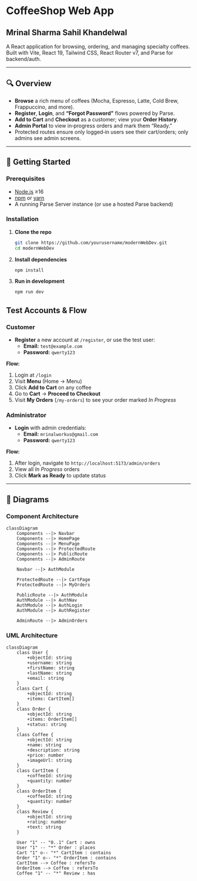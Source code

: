 
# CoffeeShop Web App
## Mrinal Sharma Sahil Khandelwal


A React application for browsing, ordering, and managing specialty coffees.  
Built with Vite, React 19, Tailwind CSS, React Router v7, and Parse for backend/auth.

---

## 🔍 Overview

- **Browse** a rich menu of coffees (Mocha, Espresso, Latte, Cold Brew, Frappuccino, and more).  
- **Register**, **Login**, and **“Forgot Password”** flows powered by Parse.  
- **Add to Cart** and **Checkout** as a customer; view your **Order History**.  
- **Admin Portal** to view in‑progress orders and mark them “Ready.”  
- Protected routes ensure only logged‑in users see their cart/orders; only admins see admin screens.

---

## 🚀 Getting Started

### Prerequisites

- [Node.js](https://nodejs.org/) ≥16  
- [npm](https://npmjs.com/) or [yarn](https://yarnpkg.com/)  
- A running Parse Server instance (or use a hosted Parse backend)

### Installation

1. **Clone the repo**  
   ```bash
   git clone https://github.com/yourusername/modernWebDev.git
   cd modernWebDev
2. **Install dependencies**
   ```bash
   npm install
3. **Run in development**  
   ```bash
   npm run dev

## Test Accounts & Flow

### Customer
- **Register** a new account at `/register`, or use the test user:
  - **Email:** `test@example.com`
  - **Password:** `qwerty123`

**Flow:**
1. Login at `/login`
2. Visit **Menu** (Home → Menu)
3. Click **Add to Cart** on any coffee
4. Go to **Cart** → **Proceed to Checkout**
5. Visit **My Orders** (`/my-orders`) to see your order marked _In Progress_

### Administrator
- **Login** with admin credentials:
  - **Email:** `mrinalworkus@gmail.com`
  - **Password:** `qwerty123`

**Flow:**
1. After login, navigate to `http://localhost:5173/admin/orders`
2. View all _In Progress_ orders
3. Click **Mark as Ready** to update status

---

## 📂 Diagrams
### Component Architecture
```mermaid
classDiagram
    Components --|> Navbar
    Components --|> HomePage
    Components --|> MenuPage
    Components --|> ProtectedRoute
    Components --|> PublicRoute
    Components --|> AdminRoute

    Navbar --|> AuthModule

    ProtectedRoute --|> CartPage
    ProtectedRoute --|> MyOrders

    PublicRoute --|> AuthModule
    AuthModule --|> AuthNav
    AuthModule --|> AuthLogin
    AuthModule --|> AuthRegister

    AdminRoute --|> AdminOrders
```
### UML Architecture
```mermaid
classDiagram
    class User {
        +objectId: string
        +username: string
        +firstName: string
        +lastName: string
        +email: string
    }
    class Cart {
        +objectId: string
        +items: CartItem[]
    }
    class Order {
        +objectId: string
        +items: OrderItem[]
        +status: string
    }
    class Coffee {
        +objectId: string
        +name: string
        +description: string
        +price: number
        +imageUrl: string
    }
    class CartItem {
        +coffeeId: string
        +quantity: number
    }
    class OrderItem {
        +coffeeId: string
        +quantity: number
    }
    class Review {
        +objectId: string
        +rating: number
        +text: string
    }

    User "1" -- "0..1" Cart : owns
    User "1" -- "*" Order : places
    Cart "1" o-- "*" CartItem : contains
    Order "1" o-- "*" OrderItem : contains
    CartItem --> Coffee : refersTo
    OrderItem --> Coffee : refersTo
    Coffee "1" -- "*" Review : has


